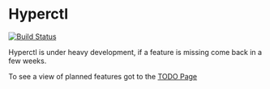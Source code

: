 # Hyperctl

[![Build Status](https://ci.hyperspike.io/api/badges/Hyperspike/hyperctl/status.svg)](https://ci.hyperspike.io/Hyperspike/hyperctl)


Hyperctl is under heavy development, if a feature is missing come back in a few weeks.

To see a view of planned features got to the [TODO Page](TODO.md)

